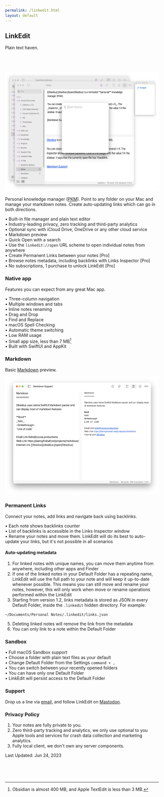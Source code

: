 ```yaml
---
permalink: /linkedit.html
layout: default
---
```


<h2 class="appName">LinkEdit</h2>
<p class="hero">Plain text haven.</p>

<a href="https://apps.apple.com/app/id1597510262" style="display:inline-block;overflow:hidden;background:url(images/mac-app-store.svg) no-repeat;width:165px;height:40px;" class="badge"></a>

<img src="/images/obsidius-promo.png" alt="Two LinkEdit windows showing open text files" style="width: 622px; height: 390px;">
<br>

Personal knowledge manager ([PKM][1]). Point to any folder on your Mac and manage your markdown notes. Create auto-updating links which can go in both directions. 

• Built-in file manager and plain text editor  
• Industry-leading privacy, zero tracking and third-party analytics  
• Optional sync with iCloud Drive, OneDrive or any other cloud service  
• Markdown preview  
• Quick Open with a search  
• Use the `linkedit://open` URL scheme to open individual notes from anywhere  
• Create Permanent Links between your notes [Pro]  
• Browse notes metadata, including backlinks with Links Inspector [Pro]  
• No subscriptions, 1 purchase to unlock LinkEdit [Pro]

<h3 id="privacy">Native app</h3>

Features you can expect from any great Mac app.

• Three-column navigation  
• Multiple windows and tabs  
• Inline notes renaming  
• Drag and Drop  
• Find and Replace  
• macOS Spell Checking  
• Automatic theme switching  
• Low RAM usage  
• Small app size, less than 7 MB[^1]  
• Built with SwiftUI and AppKit

<h3 id="privacy">Markdown</h3>

Basic [Markdown](https://daringfireball.net/projects/markdown/) preview.

<img src="/images/markdown.png" alt="Editor window with preview on a right showing markdown features" style="width: 535px; height: 386px;">

<h3>Permanent Links</h3>

Connect your notes, add links and navigate back using backlinks. 

• Each note shows backlinks counter  
• List of backlinks is accessible in the Links Inspector window  
• Rename your notes and move them. LinkEdit will do its best to auto-update your links, but it's not possible in all scenarios

<h4>Auto-updating metadata</h4>

1. For linked notes with unique names, you can move them anytime from anywhere, including other apps and Finder
2. If one of the linked notes in your Default Folder has a repeating name, LinkEdit will use the full path to your note and will keep it up-to-date whenever possible. This means you can still move and rename your notes, however, this will only work when move or rename operations performed within the LinkEdit
4. Starting from version 1.2, links metadata is stored as JSON in every Default Folder, inside the `.linkedit` hidden directory. For example:
```
~/Documents/Personal Notes/.linkedit/links.json
```
5. Deleting linked notes will remove the link from the metadata
6. You can only link to a note within the Default Folder

<h3>Sandbox</h3>

• Full macOS Sandbox support  
• Choose a folder with plain text files as your default  
• Change Default Folder from the Settings `command + ,`  
• You can switch between your recently opened folders  
• You can have only one Default Folder  
• LinkEdit will persist access to the Default Folder

<h3>Support</h3>

Drop us a line via [email,](https://www.cocoa.productions/support) and follow LinkEdit on <a rel="me" href="https://mastodonapp.uk/@linkedit">Mastodon</a>.

<h3 id="privacy">Privacy Policy</h3>

1. Your notes are fully private to you.
2. Zero third-party tracking and analytics, we only use optional to you Apple tools and services for crash data collection and marketing analytics.
3. Fully local client, we don't own any server components.

Last Updated: Jun 24, 2023
  
<br />
<br />
<br />

[^1]: Obsidian is almost 400 MB, and Apple TextEdit is less than 3 MB.

[1]: https://en.wikipedia.org/wiki/Personal_knowledge_management